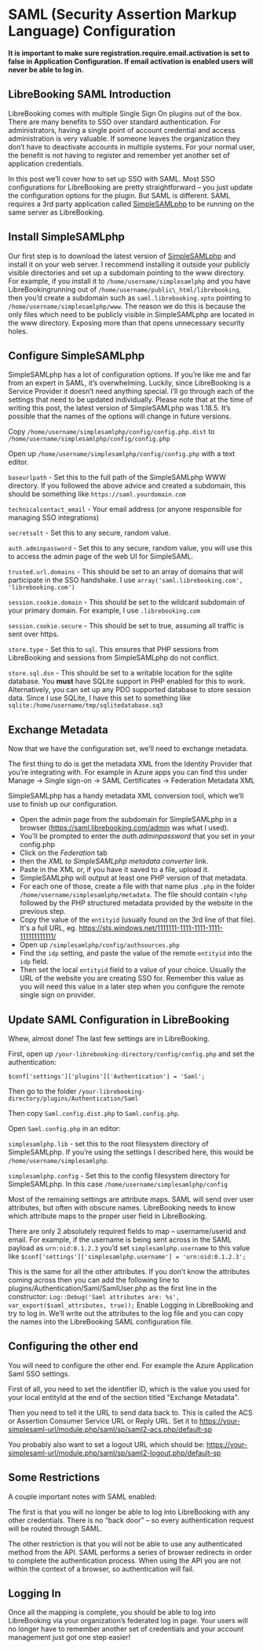 # SAML (Security Assertion Markup Language) Configuration

**It is important to make sure registration.require.email.activation is set to false in Application Configuration. If
email activation is enabled users will never be able to log in.**

## LibreBooking SAML Introduction

LibreBooking comes with multiple Single Sign On
plugins out of the box. There are many benefits to SSO over standard authentication. For administrators, having a single
point of account credential and access administration is very valuable. If someone leaves the organization they don’t
have to deactivate accounts in multiple systems. For your normal user, the benefit is not having to register and
remember yet another set of application credentials.

In this post we’ll cover how to set up SSO with SAML. Most SSO
configurations for LibreBooking are pretty straightforward – you just update the configuration options for the plugin.
But SAML is different. SAML requires a 3rd party application
called [SimpleSAMLphp](http://web.archive.org/web/20210303172340/https://simplesamlphp.org/) to be running on the same
server as LibreBooking.

## Install SimpleSAMLphp

Our first step is to download the latest version
of [SimpleSAMLphp](http://web.archive.org/web/20210303172340/https://simplesamlphp.org/) and install it on your web
server. I recommend installing it outside your publicly visible directories and set up a subdomain pointing to the
www directory. For example, if you install it to `/home/username/simplesamlphp` and you have LibreBookingrunning out of
`/home/username/public\_html/librebooking`, then you’d create a subdomain such as `saml.librebooking.xpto` pointing to
`/home/username/simplesamlphp/www`. The reason we do this is because the only files which need to be publicly visible in
SimpleSAMLphp are located in the www directory. Exposing more than that opens unnecessary security holes.

## Configure SimpleSAMLphp

SimpleSAMLphp has a lot of configuration options. If you’re like me and far from an expert in SAML, it’s overwhelming.
Luckily, since LibreBooking is a Service Provider it doesn’t need anything special. I’ll go through each of the settings
that need to be updated individually. Please note that at the time of writing this post, the latest version of
SimpleSAMLphp was 1.18.5. It’s possible that the names of the options will change in future versions.

Copy `/home/username/simplesamlphp/config/config.php.dist` to `/home/username/simplesamlphp/config/config.php`  

Open up `/home/username/simplesamlphp/config/config.php` with a text editor.

`baseurlpath` - Set this to the full path of the SimpleSAMLphp WWW directory. If you followed the above advice and
created a
subdomain, this should be something like `https://saml.yourdomain.com`

`technicalcontact_email` - Your email address  (or anyone responsible for managing SSO integrations)

`secretsalt` - Set this to any secure, random value.

`auth.adminpassword` - Set this to any secure, random value, you will use this to access the admin page of the web UI
for SimpleSAML.

`trusted.url.domains` - This should be set to an array of domains that will participate in the SSO
handshake. I use `array('saml.librebooking.com', 'librebooking.com')`

`session.cookie.domain` - This should be set to the wildcard subdomain of your primary domain. For example, I
use `.librebooking.com`

`session.cookie.secure` - This should be set to true, assuming all traffic is sent over https.

`store.type` - Set this to `sql`. This ensures that PHP sessions
from LibreBooking and sessions from SimpleSAMLphp do not conflict.

`store.sql.dsn` - This should be set to a writable location for the sqlite database. You **must** have SQLite support in
PHP enabled for this
to work. Alternatively, you can set up
any PDO supported database to store session data. Since I use SQLite, I have this set to something
like `sqlite:/home/username/tmp/sqlitedatabase.sq3`

## Exchange Metadata

Now that we have the configuration set, we’ll need to exchange metadata.

The first thing to do is get the metadata XML
from the Identity Provider that you’re integrating with. For example in Azure apps you can find this under Manage ->
Single sign-on -> SAML Certificates -> Federation Metadata XML

SimpleSAMLphp has a handy metadata XML conversion tool, which
we’ll use to finish up our configuration.

* Open the admin page from the subdomain for SimpleSAMLphp in a
  browser (<https://saml.librebooking.com/admin> was what I used).
* You’ll be prompted to enter the _auth.adminpassword_ that you set in your config.php
* Click on the _Federation_ tab
* then the _XML to SimpleSAMLphp metadata converter_ link.
* Paste in the XML or, if you have it saved to a file, upload it.
* SimpleSAMLphp will output at least one PHP version of that
  metadata.
* For each one of those, create a file with that name plus `.php` in the folder `/home/username/simplesamlphp/metadata`.
  The file should contain `<?php` followed by the PHP structured metadata provided by the website in the previous step.
* Copy the value of the `entityid` (usually found on the 3rd
  line of that file). It's a full URL, eg. <https://sts.windows.net/1111111-1111-1111-1111-111111111111/>
* Open up `/simplesamlphp/config/authsources.php`
* Find the `idp` setting, and paste the value of the remote `entityid` into the `idp` field.
* Then set the local `entityid` field to a value of your choice. Usually the URL of the website you are creating SSO for. Remember this value as you will need this value in a later step when you configure the remote single sign on provider.

## Update SAML Configuration in LibreBooking

Whew, almost done! The last few settings are in LibreBooking.

First, open up
`/your-librebooking-directory/config/config.php` and set the authentication:

`$conf['settings']['plugins']['Authentication'] = 'Saml';`

Then go to the folder
`/your-librebooking-directory/plugins/Authentication/Saml`

Then copy `Saml.config.dist.php` to `Saml.config.php`.

Open `Saml.config.php` in an editor:

`simplesamlphp.lib` - set this to the root filesystem directory of SimpleSAMLphp. If you’re using the settings I
described here, this would be `/home/username/simplesamlphp`.

`simplesamlphp.config` - Set this to the config filesystem directory for SimpleSAMLphp. In this case
`/home/username/simplesamlphp/config`

Most of the remaining settings are attribute maps. SAML will send over user
attributes, but often with obscure names. LibreBooking needs to know which attribute maps to the proper user field in
LibreBooking.

There are only 2 absolutely required fields to map – username/userid and email. For example, if the
username is being sent across in the SAML payload as `urn:oid:0.1.2.3` you’d set `simplesamlphp.username` to this value
like `$conf['settings']['simplesamlphp.username'] = 'urn:oid:0.1.2.3';`

This is the same for all the other
attributes. If you don’t know the attributes coming across then you can add the following line to
plugins/Authentication/Saml/SamlUser.php as the first line in the
constructor: `Log::Debug('Saml attributes are: %s', var_export($saml_attributes, true));` Enable Logging in LibreBooking
and try to log in. We’ll write out the attributes to the log file and you can copy the names into the LibreBooking SAML
configuration file.

## Configuring the other end

You will need to configure the other end. For example the Azure Application Saml SSO settings.

First of all, you need to set the identifier ID, which is the value you used for your local entityId at the end of the section titled "Exchange Metadata".

Then you need to tell it the URL to send data back to. This is called the ACS or Assertion Consumer Service URL or Reply URL. Set it to <https://your-simplesaml-url/module.php/saml/sp/saml2-acs.php/default-sp>

You probably also want to set a logout URL which should be: <https://your-simplesaml-url/module.php/saml/sp/saml2-logout.php/default-sp>

## Some Restrictions

A couple important notes with SAML enabled:

The first is that you will no longer be able to log into LibreBooking with
any other credentials. There is no “back door” – so every authentication request will be routed through SAML.

The other restriction is that you will not be able to use any authenticated method from the API. SAML performs a series
of browser
redirects in order to complete the authentication process. When using the API you are not within the context of a
browser, so authentication will fail.

## Logging In

Once all the mapping is complete, you should be able to log into LibreBooking via your organization’s federated log in
page. Your users will no longer have to remember another set of credentials and your account management just got one
step easier!
